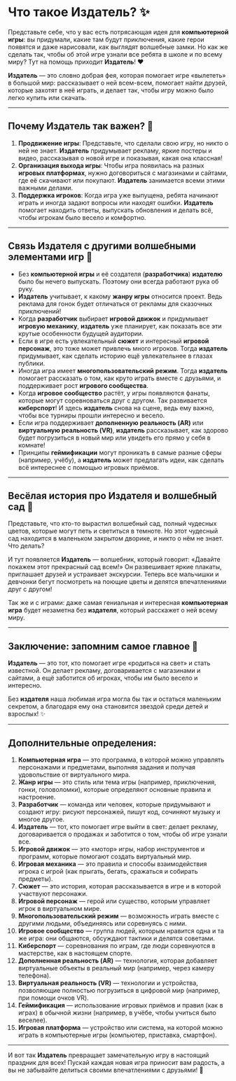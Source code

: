 # **Что такое Издатель? ✨**

Представьте себе, что у вас есть потрясающая идея для **компьютерной игры**: вы придумали, какие там будут приключения, какие герои появятся и даже нарисовали, как выглядят волшебные замки. Но как же сделать так, чтобы об этой игре узнали все ребята в школе и по всему миру? Тут на помощь приходит **Издатель**! ❤️

**Издатель** — это словно добрая фея, которая помогает игре «вылететь» в большой мир: рассказывает о ней всем-всем, помогает найти друзей, которые захотят в неё играть, и делает так, чтобы игру можно было легко купить или скачать.

---

## **Почему Издатель так важен? 🚀**

1. **Продвижение игры**: Представьте, что сделали свою игру, но никто о ней не знает. **Издатель** придумывает рекламу, яркие постеры и видео, рассказывая о новой игре и показывая, какая она классная!  
2. **Организация выхода игры**: Чтобы игра появилась на разных **игровых платформах**, нужно договориться с магазинами и сайтами, где её скачивают или покупают. **Издатель** занимается всеми этими важными делами.  
3. **Поддержка игроков**: Когда игра уже выпущена, ребята начинают играть и иногда задают вопросы или находят ошибки. **Издатель** помогает находить ответы, выпускать обновления и делать всё, чтобы игрокам было весело и комфортно.  

---

## **Связь Издателя с другими волшебными элементами игр 🌟**

- Без **компьютерной игры** и её создателя (**разработчика**) **издателю** было бы нечего выпускать. Поэтому они всегда работают рука об руку.  
- **Издатель** учитывает, к какому **жанру игры** относится проект. Ведь реклама для гонок будет отличаться от рекламы для сказочных приключений!  
- Когда **разработчик** выбирает **игровой движок** и придумывает **игровую механику**, **издатель** уже планирует, как показать все эти крутые особенности будущей аудитории.  
- Если в игре есть увлекательный **сюжет** и интересный **игровой персонаж**, это тоже может привлечь много игроков. Тогда **издатель** придумывает, как сделать историю ещё увлекательнее в глазах публики.  
- Иногда игра имеет **многопользовательский режим**. Тогда **издатель** помогает рассказать о том, как круто играть вместе с друзьями, и поддерживает рост **игрового сообщества**.  
- Когда **игровое сообщество** растёт, у игры появляются фанаты, которые могут соревноваться друг с другом. Так развивается **киберспорт**! И здесь **издатель** снова на сцене, ведь ему важно, чтобы все турниры прошли интересно и весело.  
- Если игра поддерживает **дополненную реальность (AR)** или **виртуальную реальность (VR)**, **издатель** рассказывает, как здорово будет погрузиться в новый мир или увидеть его прямо у себя в комнате!  
- Принципы **геймификации** могут проникать в самые разные сферы (например, учёбу), а **издатель** может предлагать идеи, как сделать всё интереснее с помощью игровых приёмов.  

---

## **Весёлая история про Издателя и волшебный сад 🌺**

Представьте, что кто-то вырастил волшебный сад, полный чудесных цветов, которые могут петь и светиться в темноте. Но этот чудесный сад находится в маленьком закрытом дворике, и никто о нём не знает. Что делать?

И тут появляется **Издатель** — волшебник, который говорит: «Давайте покажем этот прекрасный сад всем!» Он развешивает яркие плакаты, приглашает друзей и устраивает экскурсии. Теперь все мальчишки и девчонки бегут посмотреть на поющие цветы и делятся впечатлениями друг с другом!

Так же и с играми: даже самая гениальная и интересная **компьютерная игра** будет незаметна без **издателя**, который расскажет о ней всему миру.  

---

## **Заключение: запомним самое главное 🌈**

**Издатель** — это тот, кто помогает игре «родиться на свет» и стать известной. Он делает рекламу, договаривается с магазинами и сайтами, а ещё заботится об игроках, чтобы им было весело и интересно.

Без **издателя** наша любимая игра могла бы так и остаться маленьким секретом, а благодаря ему она становится звездой среди детей и взрослых! ✨

---

## **Дополнительные определения:**

1. **Компьютерная игра** — это программа, в которой можно управлять персонажами и предметами, выполняя задания и получая удовольствие от виртуального мира.  
2. **Жанр игры** — это стиль или тема игры (например, приключения, гонки, головоломки), которые определяют основные правила и настроение.  
3. **Разработчик** — команда или человек, которые придумывают и создают игру: рисуют персонажей, пишут код, сочиняют музыку и многое другое.  
4. **Издатель** — тот, кто помогает игре выйти в свет: делает рекламу, договаривается о продажах и заботится о том, чтобы об игре узнали все.  
5. **Игровой движок** — это «мотор» игры, набор инструментов и программ, которые помогают создать виртуальный мир.  
6. **Игровая механика** — это правила и способы взаимодействия игрока с игрой (как прыгать, бегать, сражаться и собирать предметы).  
7. **Сюжет** — это история, которая рассказывается в игре и в которой участвуют персонажи.  
8. **Игровой персонаж** — герой или существо, которым управляет игрок в виртуальном мире.  
9. **Многопользовательский режим** — возможность играть вместе с другими людьми, объединяясь или соревнуясь с ними.  
10. **Игровое сообщество** — группа людей, которым нравится одна и та же игра: они общаются, обсуждают тактики и делятся советами.  
11. **Киберспорт** — соревнования по играм, где люди соревнуются в мастерстве, как в настоящем спорте.  
12. **Дополненная реальность (AR)** — технология, которая добавляет виртуальные объекты в реальный мир (например, через камеру телефона).  
13. **Виртуальная реальность (VR)** — технологии и устройства, позволяющие полностью погрузиться в цифровой мир (например, при помощи очков VR).  
14. **Геймификация** — использование игровых приёмов и правил (как в играх) в обычной жизни (например, в учёбе, чтобы учиться было веселее).  
15. **Игровая платформа** — устройство или система, на которой можно играть в компьютерные игры (компьютер, приставка, смартфон).  

---

И вот так **Издатель** превращает замечательную игру в настоящий праздник для всех! Пускай каждая новая игра приносит вам радость, а вы не забывайте делиться своими впечатлениями с друзьями! 🥳  